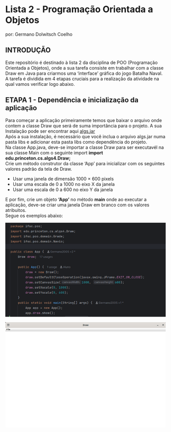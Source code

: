 # Lista 2 - Programação Orientada a Objetos
por: Germano Dolwitsch Coelho

## INTRODUÇÃO

Este repositório é destinado à lista 2 da disciplina de POO (Programação Orientada a Objetos), onde a sua tarefa consiste
em trabalhar com a classe Draw em Java para criarmos uma ‘interface’ gráfica do jogo Batalha Naval.
<br>
A tarefa é dividida em 4 etapas cruciais para a realização da atividade na qual vamos verificar logo abaixo.
<br>

## ETAPA 1 - Dependência e inicialização da aplicação

Para começar a aplicação primeiramente temos que baixar o arquivo onde contem a classe Draw que será de suma importância para o projeto.
A sua Instalação pode ser encontrar aqui <a href="https://github.com/emersonmello/algs4/releases">algs.jar</a>
<br>
Após a sua instalação, é necessário que você inclua o arquivo algs.jar numa pasta libs e adicionar esta pasta libs como dependência do projeto.
<br>
Na classe App.java, deve-se importar a classe Draw para ser executavél na sua classe Main com o seguinte import <strong>import edu.princeton.cs.algs4.Draw;</strong>
<br>
Crie um método construtor da classe ‘App’ para inicializar com os seguintes valores padrão da tela de Draw.
* Usar uma janela de dimensão 1000 × 600 pixels
* Usar uma escala de 0 a 1000 no eixo X da janela
* Usar uma escala de 0 a 600 no eixo Y da janela

E por fim, crie um objeto <strong>‘App’</strong> no método <strong>main</strong> onde ao executar a aplicação, deve-se criar uma janela Draw em branco com os valores atribuitos.
<br>
Segue os exemplos abaixo:

![Captura de tela de 2025-05-02 08-45-31.png](img/Captura%20de%20tela%20de%202025-05-02%2008-45-31.png)


![Captura de tela de 2025-05-02 08-47-03.png](img/Captura%20de%20tela%20de%202025-05-02%2008-47-03.png)




